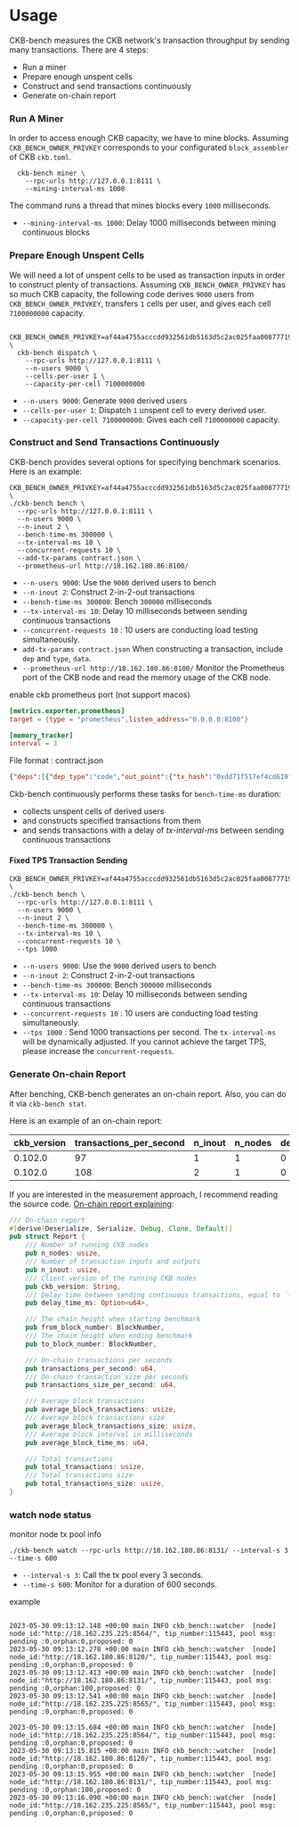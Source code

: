 # Usage

CKB-bench measures the CKB network's transaction throughput by sending many transactions. There are 4 steps:
  - Run a miner
  - Prepare enough unspent cells
  - Construct and send transactions continuously 
  - Generate on-chain report

### Run A Miner

In order to access enough CKB capacity, we have to mine blocks.
Assuming `CKB_BENCH_OWNER_PRIVKEY` corresponds to your configurated `block_assembler` of CKB `ckb.toml`.

```shell
  ckb-bench miner \
    --rpc-urls http://127.0.0.1:8111 \
    --mining-interval-ms 1000
```

The command runs a thread that mines blocks every `1000` milliseconds.

- `--mining-interval-ms 1000`: Delay 1000 milliseconds between mining continuous blocks

### Prepare Enough Unspent Cells

We will need a lot of unspent cells to be used as transaction inputs in order to construct plenty of transactions.
Assuming `CKB_BENCH_OWNER_PRIVKEY` has so much CKB capacity, the following code derives `9000` users from `CKB_BENCH_OWNER_PRIVKEY`, transfers `1` cells per user, and gives each cell `7100000000` capacity.

```shell
  CKB_BENCH_OWNER_PRIVKEY=af44a4755acccdd932561db5163d5c2ac025faa00877719c78bb0b5d61da8c94 \
  ckb-bench dispatch \
    --rpc-urls http://127.0.0.1:8111 \
    --n-users 9000 \
    --cells-per-user 1 \
    --capacity-per-cell 7100000000
```

- `--n-users 9000`: Generate `9000` derived users
- `--cells-per-user 1`: Dispatch `1` unspent cell to every derived user.
- `--capacity-per-cell 7100000000`: Gives each cell `7100000000` capacity.

### Construct and Send Transactions Continuously

CKB-bench provides several options for specifying benchmark scenarios. Here is an example:

  ```shell
  CKB_BENCH_OWNER_PRIVKEY=af44a4755acccdd932561db5163d5c2ac025faa00877719c78bb0b5d61da8c94 \
  ./ckb-bench bench \
    --rpc-urls http://127.0.0.1:8111 \
    --n-users 9000 \
    --n-inout 2 \
    --bench-time-ms 300000 \
    --tx-interval-ms 10 \
    --concurrent-requests 10 \
    --add-tx-params contract.json \
    --prometheus-url http://18.162.180.86:8100/
  ```

- `--n-users 9000`: Use the `9000` derived users to bench
- `--n-inout 2`: Construct 2-in-2-out transactions
- `--bench-time-ms 300000`: Bench `300000` milliseconds
- `--tx-interval-ms 10`: Delay 10 milliseconds between sending continuous transactions
- `--concurrent-requests 10` : 10 users are conducting load testing simultaneously.
- `add-tx-params contract.json` When constructing a transaction, include `dep` and `type`, `data`.
- `--prometheus-url http://18.162.180.86:8100/` Monitor the Prometheus port of the CKB node and read the memory usage of the CKB node.

enable ckb prometheus port (not support macos)
```toml
[metrics.exporter.prometheus]
target = {type = "prometheus",listen_address="0.0.0.0:8100"}

[memory_tracker]
interval = 3
```

File format : contract.json 
```json
{"deps":[{"dep_type":"code","out_point":{"tx_hash":"0xdd71f517ef4cd619f656d3e83d2000bf2f14ebdb0d786e019310acaa9c431c69","index":"0x0"}}],"_type":{"code_hash":"0x4a27458674f2e96f84b727f89bd7dab18dbfb74265d5977f215324715570b36b","hash_type":"data1","args":"0x02"},"output_data":"0x005a6202000000000000000000000000","min_fee":1000,"max_fee":1000}
```
Ckb-bench continuously performs these tasks for `bench-time-ms` duration:
  - collects unspent cells of derived users
  - and constructs specified transactions from them
  - and sends transactions with a delay of *tx-interval-ms* between sending continuous transactions

#### Fixed TPS Transaction Sending

  ```shell
  CKB_BENCH_OWNER_PRIVKEY=af44a4755acccdd932561db5163d5c2ac025faa00877719c78bb0b5d61da8c94 \
  ./ckb-bench bench \
    --rpc-urls http://127.0.0.1:8111 \
    --n-users 9000 \
    --n-inout 2 \
    --bench-time-ms 300000 \
    --tx-interval-ms 10 \
    --concurrent-requests 10 \
    --tps 1000 
  ```
- `--n-users 9000`: Use the `9000` derived users to bench
- `--n-inout 2`: Construct 2-in-2-out transactions
- `--bench-time-ms 300000`: Bench `300000` milliseconds
- `--tx-interval-ms 10`: Delay 10 milliseconds between sending continuous transactions
- `--concurrent-requests 10` : 10 users are conducting load testing simultaneously.
- `--tps 1000` : Send 1000 transactions per second. The `tx-interval-ms` will be dynamically adjusted. If you cannot achieve the target TPS, please increase the `concurrent-requests`.

### Generate On-chain Report

After benching, CKB-bench generates an on-chain report. Also, you can do it via `ckb-bench stat`.

Here is an example of an on-chain report:

| ckb_version | transactions_per_second | n_inout | n_nodes | delay_time_ms | average_block_time_ms | average_block_transactions | average_block_transactions_size | from_block_number | to_block_number | total_transactions | total_transactions_size | transactions_size_per_second |
| :---------- | :------------- | :------ | :--- | :--- | :--- | :--- | :--- | :--- | :--- | :--- | :--- | :--- |
| 0.102.0 | 97 | 1 | 1 | 0 | 3013 | 292 | 119243 | 1377 | 1426 | 14642 | 5962165 | 39571 |
| 0.102.0 | 108 | 2 | 1 | 0 | 1233 | 133 | 82941 | 1634 | 1755 | 16289 | 10118818 | 67231 |

If you are interested in the measurement approach, I recommend reading the source code. [On-chain report explaining](https://github.com/nervosnetwork/ckb-integration-test/blob/d57011f8d140d5f4dc56dc147d7babe2a1cec322/ckb-bench/src/stat.rs#L6-L39):

```rust
/// On-chain report
#[derive(Deserialize, Serialize, Debug, Clone, Default)]
pub struct Report {
    /// Number of running CKB nodes
    pub n_nodes: usize,
    /// Number of transaction inputs and outputs
    pub n_inout: usize,
    /// Client version of the running CKB nodes
    pub ckb_version: String,
    /// Delay time between sending continuous transactions, equal to `--tx-interval-ms`
    pub delay_time_ms: Option<u64>,

    /// The chain height when starting benchmark
    pub from_block_number: BlockNumber,
    /// The chain height when ending benchmark
    pub to_block_number: BlockNumber,

    /// On-chain transactions per seconds
    pub transactions_per_second: u64,
    /// On-chain transaction size per seconds
    pub transactions_size_per_second: u64,

    /// Average block transactions
    pub average_block_transactions: usize,
    /// Average block transactions size
    pub average_block_transactions_size: usize,
    /// Average block interval in milliseconds
    pub average_block_time_ms: u64,

    /// Total transactions
    pub total_transactions: usize,
    /// Total transactions size
    pub total_transactions_size: usize,
}
```
### watch node status
monitor node tx pool info
```
./ckb-bench watch --rpc-urls http://18.162.180.86:8131/ --interval-s 3 --time-s 600
```
- `--interval-s 3`: Call the tx pool every 3 seconds.
- `--time-s 600`: Monitor for a duration of 600 seconds.

example
```

2023-05-30 09:13:12.148 +00:00 main INFO ckb_bench::watcher  [node] node_id:"http://18.162.235.225:8564/", tip_number:115443, pool msg: pending :0,orphan:0,proposed: 0 
2023-05-30 09:13:12.278 +00:00 main INFO ckb_bench::watcher  [node] node_id:"http://18.162.180.86:8120/", tip_number:115443, pool msg: pending :0,orphan:0,proposed: 0 
2023-05-30 09:13:12.413 +00:00 main INFO ckb_bench::watcher  [node] node_id:"http://18.162.180.86:8131/", tip_number:115443, pool msg: pending :0,orphan:100,proposed: 0 
2023-05-30 09:13:12.541 +00:00 main INFO ckb_bench::watcher  [node] node_id:"http://18.162.235.225:8565/", tip_number:115443, pool msg: pending :0,orphan:0,proposed: 0 

2023-05-30 09:13:15.684 +00:00 main INFO ckb_bench::watcher  [node] node_id:"http://18.162.235.225:8564/", tip_number:115443, pool msg: pending :0,orphan:0,proposed: 0 
2023-05-30 09:13:15.815 +00:00 main INFO ckb_bench::watcher  [node] node_id:"http://18.162.180.86:8120/", tip_number:115443, pool msg: pending :0,orphan:0,proposed: 0 
2023-05-30 09:13:15.955 +00:00 main INFO ckb_bench::watcher  [node] node_id:"http://18.162.180.86:8131/", tip_number:115443, pool msg: pending :0,orphan:100,proposed: 0 
2023-05-30 09:13:16.090 +00:00 main INFO ckb_bench::watcher  [node] node_id:"http://18.162.235.225:8565/", tip_number:115443, pool msg: pending :0,orphan:0,proposed: 0 
```